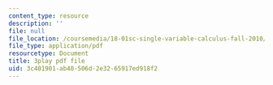 ```yaml
---
content_type: resource
description: ''
file: null
file_location: /coursemedia/18-01sc-single-variable-calculus-fall-2010/3c401901ab40506d2e3265917ed918f2_ryLdyDrBfvI.pdf
file_type: application/pdf
resourcetype: Document
title: 3play pdf file
uid: 3c401901-ab40-506d-2e32-65917ed918f2
---
```

